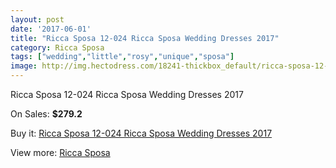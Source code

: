 ```yaml
---
layout: post
date: '2017-06-01'
title: "Ricca Sposa 12-024 Ricca Sposa Wedding Dresses 2017"
category: Ricca Sposa
tags: ["wedding","little","rosy","unique","sposa"]
image: http://img.hectodress.com/18241-thickbox_default/ricca-sposa-12-024-ricca-sposa-wedding-dresses-2013.jpg
---
```

Ricca Sposa 12-024 Ricca Sposa Wedding Dresses 2017

On Sales: **$279.2**
<a href="https://www.hectodress.com/ricca-sposa/8614-ricca-sposa-12-024-ricca-sposa-wedding-dresses-2013.html"><amp-img layout="responsive" width="600" height="600" src="//img.hectodress.com/18241-thickbox_default/ricca-sposa-12-024-ricca-sposa-wedding-dresses-2013.jpg" alt="Ricca Sposa 12-024 Ricca Sposa Wedding Dresses 2017 0" /></a>
<a href="https://www.hectodress.com/ricca-sposa/8614-ricca-sposa-12-024-ricca-sposa-wedding-dresses-2013.html"><amp-img layout="responsive" width="600" height="600" src="//img.hectodress.com/18243-thickbox_default/ricca-sposa-12-024-ricca-sposa-wedding-dresses-2013.jpg" alt="Ricca Sposa 12-024 Ricca Sposa Wedding Dresses 2017 1" /></a>
<a href="https://www.hectodress.com/ricca-sposa/8614-ricca-sposa-12-024-ricca-sposa-wedding-dresses-2013.html"><amp-img layout="responsive" width="600" height="600" src="//img.hectodress.com/18242-thickbox_default/ricca-sposa-12-024-ricca-sposa-wedding-dresses-2013.jpg" alt="Ricca Sposa 12-024 Ricca Sposa Wedding Dresses 2017 2" /></a>

Buy it: [Ricca Sposa 12-024 Ricca Sposa Wedding Dresses 2017](https://www.hectodress.com/ricca-sposa/8614-ricca-sposa-12-024-ricca-sposa-wedding-dresses-2013.html "Ricca Sposa 12-024 Ricca Sposa Wedding Dresses 2017")

View more: [Ricca Sposa](https://www.hectodress.com/145-ricca-sposa "Ricca Sposa")